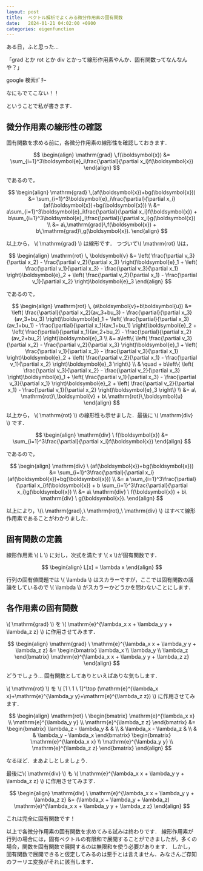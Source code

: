 ```yaml
---
layout: post
title:  ベクトル解析でよくみる微分作用素の固有関数
date:   2024-01-21 04:02:00 +0900
categories: eigenfunction
---
```

<script type="text/x-mathjax-config">MathJax.Hub.Config({tex2jax:{inlineMath:[['\$','\$'],['\\(','\\)']],processEscapes:true},CommonHTML: {matchFontHeight:false}});</script>
<script type="text/javascript" async src="https://cdnjs.cloudflare.com/ajax/libs/mathjax/2.7.1/MathJax.js?config=TeX-MML-AM_CHTML"></script>

ある日，ふと思った...

「grad とか rot とか div とかって線形作用素やんか．固有関数ってなんなんや？」

google 検索ﾎﾟﾁｰ

なにもでてこない！！

ということで私が書きます．

## 微分作用素の線形性の確認
固有関数を求める前に，各微分作用素の線形性を確認しておきます．

$$
\begin{align}
    \mathrm{grad} \,f(\boldsymbol{x}) &= \sum_{i=1}^3\boldsymbol{e}_i\frac{\partial}{\partial x_i}f(\boldsymbol{x}) 
\end{align}
$$

であるので，

$$
\begin{align}
    \mathrm{grad} \,(af(\boldsymbol{x})+bg(\boldsymbol{x})) &= \sum_{i=1}^3\boldsymbol{e}_i\frac{\partial}{\partial x_i}(af(\boldsymbol{x})+bg(\boldsymbol{x})) \\
    &= a\sum_{i=1}^3\boldsymbol{e}_i\frac{\partial}{\partial x_i}f(\boldsymbol{x})
    + b\sum_{i=1}^3\boldsymbol{e}_i\frac{\partial}{\partial x_i}g(\boldsymbol{x}) \\
    &= a\,\mathrm{grad}\,f(\boldsymbol{x}) + b\,\mathrm{grad}\,g(\boldsymbol{x}).
\end{align}
$$

以上から， \\( \mathrm{grad} \\) は線形です．
つづいて\\( \mathrm{rot} \\)は，

$$
\begin{align}
    \mathrm{rot} \, \boldsymbol{v} &= 
      \left( \frac{\partial v_3}{\partial x_2} - \frac{\partial v_2}{\partial x_3} \right)\boldsymbol{e}_1
    + \left( \frac{\partial v_1}{\partial x_3} - \frac{\partial v_3}{\partial x_1} \right)\boldsymbol{e}_2
    + \left( \frac{\partial v_2}{\partial x_1} - \frac{\partial v_1}{\partial x_2} \right)\boldsymbol{e}_3
\end{align}
$$

であるので，

$$
\begin{align}
    \mathrm{rot} \, (a\boldsymbol{v}+b\boldsymbol{u}) &= 
      \left( \frac{\partial}{\partial x_2}(av_3+bu_3) - \frac{\partial}{\partial x_3}(av_3+bu_3) \right)\boldsymbol{e}_1
    + \left( \frac{\partial}{\partial x_3}(av_1+bu_1) - \frac{\partial}{\partial x_1}(av_1+bu_1) \right)\boldsymbol{e}_2
    + \left( \frac{\partial}{\partial x_1}(av_2+bu_2) - \frac{\partial}{\partial x_2}(av_2+bu_2) \right)\boldsymbol{e}_3
    \\
    &=
    a\left\{
      \left( \frac{\partial v_3}{\partial x_2} - \frac{\partial v_2}{\partial x_3} \right)\boldsymbol{e}_1
    + \left( \frac{\partial v_1}{\partial x_3} - \frac{\partial v_3}{\partial x_1} \right)\boldsymbol{e}_2
    + \left( \frac{\partial v_2}{\partial x_1} - \frac{\partial v_1}{\partial x_2} \right)\boldsymbol{e}_3
    \right\}
    \\
    & \quad +
    b\left\{
      \left( \frac{\partial v_3}{\partial x_2} - \frac{\partial v_2}{\partial x_3} \right)\boldsymbol{e}_1
    + \left( \frac{\partial v_1}{\partial x_3} - \frac{\partial v_3}{\partial x_1} \right)\boldsymbol{e}_2
    + \left( \frac{\partial v_2}{\partial x_1} - \frac{\partial v_1}{\partial x_2} \right)\boldsymbol{e}_3
    \right\} \\
    &=
    a\ \mathrm{rot}\,\boldsymbol{v} + b\ \mathrm{rot}\,\boldsymbol{u}
\end{align}
$$

以上から， \\( \mathrm{rot} \\) の線形性も示せました．最後に \\( \mathrm{div} \\) です．

$$
\begin{align}
    \mathrm{div} \ f(\boldsymbol{x}) &= \sum_{i=1}^3\frac{\partial}{\partial x_i}f(\boldsymbol{x}) 
\end{align}
$$

であるので，

$$
\begin{align}
    \mathrm{div} \ (af(\boldsymbol{x})+bg(\boldsymbol{x})) &= \sum_{i=1}^3\frac{\partial}{\partial x_i}(af(\boldsymbol{x})+bg(\boldsymbol{x})) \\
    &= a \sum_{i=1}^3\frac{\partial}{\partial x_i}f(\boldsymbol{x}) + b \sum_{i=1}^3\frac{\partial}{\partial x_i}g(\boldsymbol{x}) \\
    &= a\ \mathrm{div} \ f(\boldsymbol{x}) + b\ \mathrm{div} \ g(\boldsymbol{x}).
\end{align}
$$

以上により，\\(\ \mathrm{grad},\ \mathrm{rot},\ \mathrm{div} \\) はすべて線形作用素であることがわかりました．

## 固有関数の定義
線形作用素 \\( L \\) に対し，次式を満たす \\( x \\)が固有関数です．

$$
\begin{align}
    L[x] = \lambda x
\end{align}
$$

行列の固有値問題では \\( \lambda \\) はスカラーですが，ここでは固有関数の議論をしているので \\( \lambda \\) がスカラーかどうかを問わないことにします．
## 各作用素の固有関数
\\( \mathrm{grad} \\) を \\( \mathrm{e}^{\lambda_x x + \lambda_y y + \lambda_z z} \\) に作用させてみます．

$$
\begin{align}
    \mathrm{grad} \ \mathrm{e}^{\lambda_x x + \lambda_y y + \lambda_z z} &= 
    \begin{bmatrix}
        \lambda_x \\ \lambda_y \\ \lambda_z
    \end{bmatrix}
    \mathrm{e}^{\lambda_x x + \lambda_y y + \lambda_z z}
\end{align}
$$

どうでしょう... 固有関数としてありといえばありな気もします．

\\( \mathrm{rot} \\) を \\( [1 \ 1 \ 1]^\top (\mathrm{e}^{\lambda_x x}+\mathrm{e}^{\lambda_y y}+\mathrm{e}^{\lambda_z z}) \\) に作用させてみます．

$$
\begin{align}
    \mathrm{rot} \ 
    \begin{bmatrix}
        \mathrm{e}^{\lambda_x x} \\ \mathrm{e}^{\lambda_y y} \\ \mathrm{e}^{\lambda_z z}
    \end{bmatrix}
    &= 
    \begin{bmatrix}
        \lambda_z - \lambda_y & & \\ 
        & \lambda_x - \lambda_z & \\
        & & \lambda_y - \lambda_x
    \end{bmatrix}
    \begin{bmatrix}
        \mathrm{e}^{\lambda_x x} \\ \mathrm{e}^{\lambda_y y} \\ \mathrm{e}^{\lambda_z z}
    \end{bmatrix}
\end{align}
$$

なるほど．まあよしとしましょう．

最後に\\( \mathrm{div} \\) も \\( \mathrm{e}^{\lambda_x x + \lambda_y y + \lambda_z z} \\) に作用させてみます．

$$
\begin{align}
    \mathrm{div} \ \mathrm{e}^{\lambda_x x + \lambda_y y + \lambda_z z} &= 
    (\lambda_x + \lambda_y + \lambda_z) \mathrm{e}^{\lambda_x x + \lambda_y y + \lambda_z z}
\end{align}
$$

これは完全に固有関数です！

以上で各微分作用素の固有関数を求めてみる試みは終わりです．
線形作用素が行列の場合には，固有ベクトルの有限和で展開することができましたが，多くの場合，関数を固有関数で展開するのは無限和を使う必要があります．
しかし，固有関数で展開できると仮定してみるのは悪手とは言えません．みなさんご存知のフーリエ変換がそれに該当します．